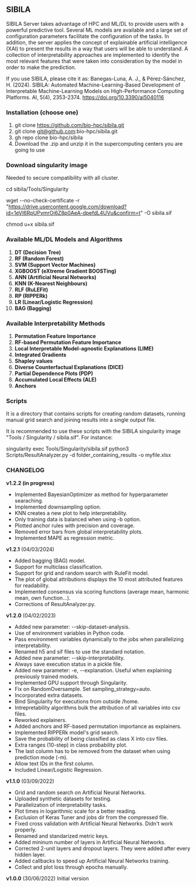 ## SIBILA
SIBILA Server takes advantage of HPC and ML/DL to provide users with a powerful predictive tool. Several ML models are available and a large set of configuration parameters facilitate the configuration of the tasks. In addition, the server applies the concept of explainable artificial intelligence (XAI) to present the results in a way that users will be able to understand. A collection of interpretability approaches are implemented to identify the most relevant features that were taken into consideration by the model in order to make the prediction. 

If you use SIBILA, please cite it as: Banegas-Luna, A. J., & Pérez-Sánchez, H. (2024). SIBILA: Automated Machine-Learning-Based Development of Interpretable Machine-Learning Models on High-Performance Computing Platforms. AI, 5(4), 2353-2374. https://doi.org/10.3390/ai5040116

### Installation (choose one)
1. git clone https://github.com/bio-hpc/sibila.git
2. git clone git@github.com:bio-hpc/sibila.git
3. gh repo clone bio-hpc/sibila
4. Download the .zip and unzip it in the supercomputing centers you are going to use 

### Download singularity image 
Needed to secure compatibility with all cluster.

cd sibila/Tools/Singularity

wget --no-check-certificate -r "https://drive.usercontent.google.com/download?id=1eVI6RpUPvmrOi6Z8p0AeA-dpefdL4UVu&confirm=t" -O sibila.sif

chmod u+x sibila.sif

### Available ML/DL Models and Algorithms
1. **DT (Decision Tree)**
2. **RF (Random Forest)**
3. **SVM (Support Vector Machines)**
4. **XGBOOST (eXtreme Gradient BOOSTing)**
5. **ANN (Artificial Neural Networks)**
6. **KNN (K-Nearest Neighbours)**
7. **RLF (RuLEFit)**
8. **RP (RIPPERk)**
9. **LR (Linear/Logistic Regression)**
10. **BAG (Bagging)**

### Available Interpretability Methods
1. **Permutation Feature Importance**
2. **RF-based Permutation Feature Importance**
3. **Local Interpretable Model-agnostic Explanations (LIME)**
4. **Integrated Gradients** 
5. **Shapley values**
6. **Diverse Counterfactual Explanations (DICE)**
7. **Partial Dependence Plots (PDP)**
8. **Accumulated Local Effects (ALE)**
9. **Anchors**

### Scripts
It is a directory that contains scripts for creating random datasets, running manual grid search and joining results into a single output file. 

It is recommended to use these scripts with the SIBILA singularity image "Tools / Singularity / sibila.sif". 
For instance:

singularity exec Tools/Singularity/sibila.sif python3 Scripts/ResultAnalyzer.py -d folder_containing_results -o myfile.xlsx

### CHANGELOG
**v1.2.2 (in progress)**
- Implemented BayesianOptimizer as method for hyperparameter searaching.
- Implemented downsampling option.
- KNN creates a new plot to help interpretability.
- Only training data is balanced when using -b option.
- Plotted anchor rules with precision and coverage.
- Removed error bars from global interpretability plots.
- Implemented MAPE as regression metric.

**v1.2.1** (04/03/2024)
- Added bagging (BAG) model.
- Support for multiclass classification.
- Support for grid and random search with RuleFit model.
- The plot of global attributions displays the 10 most attributed features for readability.
- Implemented consensus via scoring functions (average mean, harmonic mean, own function...).
- Corrections of ResultAnalyzer.py.

**v1.2.0** (04/02/2023)
- Added new parameter: --skip-dataset-analysis.
- Use of environment variables in Python code.
- Pass environment variables dynamically to the jobs when parallelizing interpretability.
- Renamed h5 and sif files to use the standard notation.
- Added new parameter: --skip-interpretability.
- Always save execution status in a pickle file.
- Added new parameter: -e, --explanation. Useful when explaining previously trained models.
- Implemented GPU support through Singularity.
- Fix on RandomOversample. Set sampling_strategy=auto.
- Incorporated extra datasets.
- Bind Singularity for executions from outside /home.
- Intrepretability algorithms bulk the attribution of all variables into csv files.
- Reworked explainers.
- Added anchors and RF-based permutation importance as explainers.
- Implemented RIPPERk model's grid search.
- Save the probability of being classified as class X into csv files.
- Extra ranges (10-step) in class probability plot.
- The last column has to be removed from the dataset when using prediction mode (-m).
- Allow text IDs in the first column.
- Included Linear/Logistic Regression.

**v1.1.0** (03/09/2022)
- Grid and random search on Artificial Neural Networks.
- Uploaded synthetic datasets for testing.
- Parallelization of interpretability tasks.
- Plot times in logarithmic scale for a better reading.
- Exclusion of Keras Tuner and jobs dir from the compressed file.
- Fixed cross validation with Artificial Neural Networks. Didn't work properly.
- Renamed and standarized metric keys.
- Added mininum number of layers in Artificial Neural Networks.
- Corrected 2-unit layers and dropout layers. They were added after every hidden layer. 
- Added callbacks to speed up Artificial Neural Networks training.
- Collect and plot loss through epochs manually.

**v1.0.0** (30/06/2022)
Initial version
